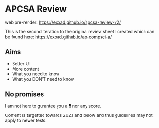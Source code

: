 # APCSA Review

web pre-render: https://exoad.github.io/apcsa-review-v2/


This is the second iteration to the original review sheet I created which can be found here:
https://exoad.github.io/ap-compsci-a/

## Aims
* Better UI
* More content
* What you need to know
* What you DON'T need to know

## No promises
I am not here to gurantee you a **5** nor any score.

Content is targetted towards 2023 and below and thus guidelines may not apply to newer tests.
